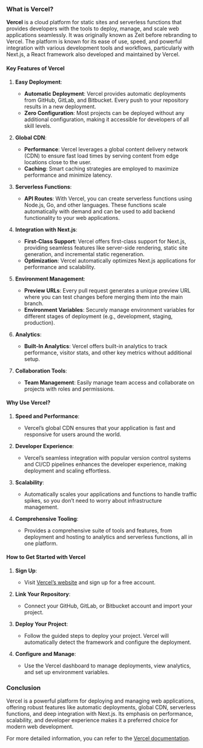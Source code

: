 ### What is Vercel?

**Vercel** is a cloud platform for static sites and serverless functions that provides developers with the tools to deploy, manage, and scale web applications seamlessly. It was originally known as Zeit before rebranding to Vercel. The platform is known for its ease of use, speed, and powerful integration with various development tools and workflows, particularly with Next.js, a React framework also developed and maintained by Vercel.

#### **Key Features of Vercel**

1. **Easy Deployment**:
   - **Automatic Deployment**: Vercel provides automatic deployments from GitHub, GitLab, and Bitbucket. Every push to your repository results in a new deployment.
   - **Zero Configuration**: Most projects can be deployed without any additional configuration, making it accessible for developers of all skill levels.

2. **Global CDN**:
   - **Performance**: Vercel leverages a global content delivery network (CDN) to ensure fast load times by serving content from edge locations close to the user.
   - **Caching**: Smart caching strategies are employed to maximize performance and minimize latency.

3. **Serverless Functions**:
   - **API Routes**: With Vercel, you can create serverless functions using Node.js, Go, and other languages. These functions scale automatically with demand and can be used to add backend functionality to your web applications.

4. **Integration with Next.js**:
   - **First-Class Support**: Vercel offers first-class support for Next.js, providing seamless features like server-side rendering, static site generation, and incremental static regeneration.
   - **Optimization**: Vercel automatically optimizes Next.js applications for performance and scalability.

5. **Environment Management**:
   - **Preview URLs**: Every pull request generates a unique preview URL where you can test changes before merging them into the main branch.
   - **Environment Variables**: Securely manage environment variables for different stages of deployment (e.g., development, staging, production).

6. **Analytics**:
   - **Built-In Analytics**: Vercel offers built-in analytics to track performance, visitor stats, and other key metrics without additional setup.

7. **Collaboration Tools**:
   - **Team Management**: Easily manage team access and collaborate on projects with roles and permissions.

#### **Why Use Vercel?**

1. **Speed and Performance**:
   - Vercel’s global CDN ensures that your application is fast and responsive for users around the world.

2. **Developer Experience**:
   - Vercel’s seamless integration with popular version control systems and CI/CD pipelines enhances the developer experience, making deployment and scaling effortless.

3. **Scalability**:
   - Automatically scales your applications and functions to handle traffic spikes, so you don’t need to worry about infrastructure management.

4. **Comprehensive Tooling**:
   - Provides a comprehensive suite of tools and features, from deployment and hosting to analytics and serverless functions, all in one platform.

#### **How to Get Started with Vercel**

1. **Sign Up**:
   - Visit [Vercel’s website](https://vercel.com/) and sign up for a free account.

2. **Link Your Repository**:
   - Connect your GitHub, GitLab, or Bitbucket account and import your project.

3. **Deploy Your Project**:
   - Follow the guided steps to deploy your project. Vercel will automatically detect the framework and configure the deployment.

4. **Configure and Manage**:
   - Use the Vercel dashboard to manage deployments, view analytics, and set up environment variables.

### Conclusion

Vercel is a powerful platform for deploying and managing web applications, offering robust features like automatic deployments, global CDN, serverless functions, and deep integration with Next.js. Its emphasis on performance, scalability, and developer experience makes it a preferred choice for modern web development.

For more detailed information, you can refer to the [Vercel documentation](https://vercel.com/docs).